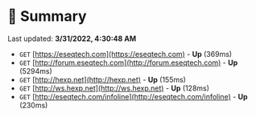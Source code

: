 # 📖 Summary
Last updated: **3/31/2022, 4:30:48 AM**

- `GET` [https://eseqtech.com](https://eseqtech.com) - **Up** (369ms)
- `GET` [http://forum.eseqtech.com](http://forum.eseqtech.com) - **Up** (5294ms)
- `GET` [http://hexp.net](http://hexp.net) - **Up** (155ms)
- `GET` [http://ws.hexp.net](http://ws.hexp.net) - **Up** (128ms)
- `GET` [http://eseqtech.com/infoline](http://eseqtech.com/infoline) - **Up** (230ms)
